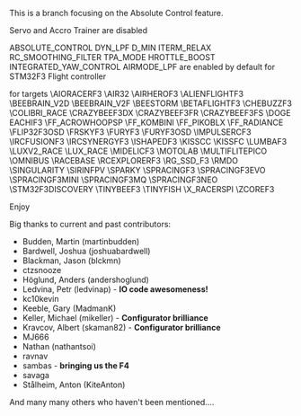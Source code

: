 This is a branch focusing on the Absolute Control feature.

Servo and Accro Trainer are disabled

ABSOLUTE_CONTROL
DYN_LPF
D_MIN
ITERM_RELAX
RC_SMOOTHING_FILTER
TPA_MODE
HROTTLE_BOOST
INTEGRATED_YAW_CONTROL
AIRMODE_LPF
are enabled by default for STM32F3 Flight controller

for targets 
\AIORACERF3 \AIR32 \AIRHEROF3 \ALIENFLIGHTF3 \BEEBRAIN_V2D \BEEBRAIN_V2F \BEESTORM \BETAFLIGHTF3 \CHEBUZZF3 \COLIBRI_RACE \CRAZYBEEF3DX \CRAZYBEEF3FR \CRAZYBEEF3FS \DOGE EACHIF3 \FF_ACROWHOOPSP \FF_KOMBINI \FF_PIKOBLX \FF_RADIANCE \FLIP32F3OSD \FRSKYF3 \FURYF3 \FURYF3OSD \IMPULSERCF3 \IRCFUSIONF3 \IRCSYNERGYF3 \ISHAPEDF3 \KISSCC \KISSFC \LUMBAF3 \LUXV2_RACE \LUX_RACE \MIDELICF3 \MOTOLAB \MULTIFLITEPICO \OMNIBUS \RACEBASE \RCEXPLORERF3 \RG_SSD_F3 \RMDO \SINGULARITY \SIRINFPV \SPARKY \SPRACINGF3 \SPRACINGF3EVO \SPRACINGF3MINI \SPRACINGF3MQ \SPRACINGF3NEO \STM32F3DISCOVERY \TINYBEEF3 \TINYFISH \X_RACERSPI \ZCOREF3

Enjoy

Big thanks to current and past contributors:
* Budden, Martin (martinbudden)
* Bardwell, Joshua (joshuabardwell)
* Blackman, Jason (blckmn)
* ctzsnooze
* Höglund, Anders (andershoglund)
* Ledvina, Petr (ledvinap) - **IO code awesomeness!**
* kc10kevin
* Keeble, Gary (MadmanK)
* Keller, Michael (mikeller) - **Configurator brilliance**
* Kravcov, Albert (skaman82) - **Configurator brilliance**
* MJ666
* Nathan (nathantsoi)
* ravnav
* sambas - **bringing us the F4**
* savaga
* Stålheim, Anton (KiteAnton)

And many many others who haven't been mentioned....
